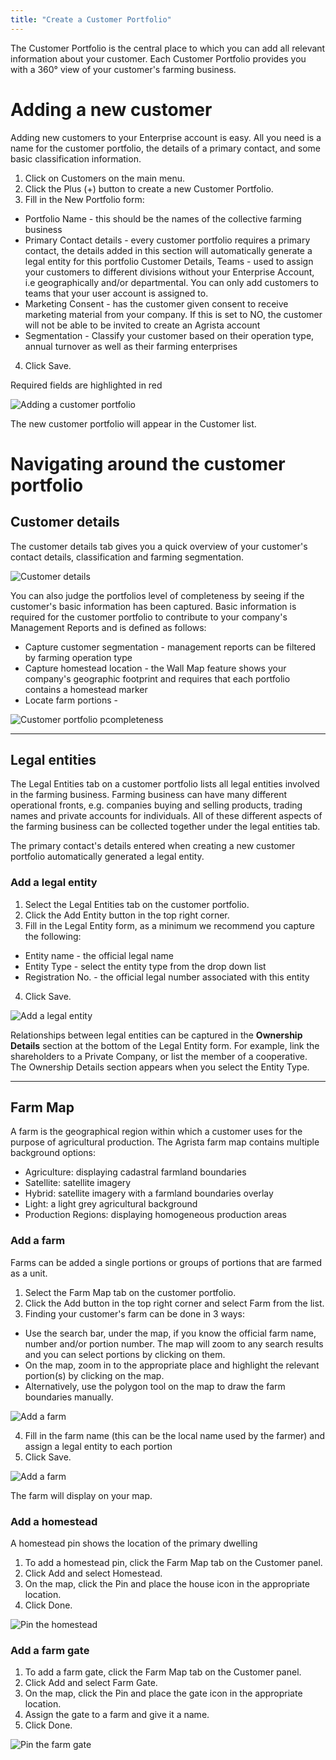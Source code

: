 ```yaml
---
title: "Create a Customer Portfolio"
---
```


The Customer Portfolio is the central place to which you can add all relevant information about your customer. Each Customer Portfolio provides you with a 360° view of your customer's farming business.

# Adding a new customer

Adding new customers to your Enterprise account is easy. All you need is a name for the customer portfolio, the details of a primary contact, and some basic classification information.

1. Click on Customers on the main menu.
2. Click the Plus (+) button to create a new Customer Portfolio.
3. Fill in the New Portfolio form:
  * Portfolio Name - this should be the names of the collective farming business
  * Primary Contact details - every customer portfolio requires a primary contact, the details added in this section will automatically generate a legal entity for this portfolio
  Customer Details, Teams - used to assign your customers to different divisions without your Enterprise Account, i.e geographically and/or departmental. You can only add customers to teams that your user account is assigned to.
  * Marketing Consent - has the customer given consent to receive marketing material from your company. If this is set to NO, the customer will not be able to be invited to create an Agrista account
  * Segmentation - Classify your customer based on their operation type, annual turnover as well as their farming enterprises
4. Click Save. 

Required fields are highlighted in red

![Adding a customer portfolio](images/new_portfolio_form.jpg)

The new customer portfolio will appear in the Customer list.

# Navigating around the customer portfolio

## Customer details

The customer details tab gives you a quick overview of your customer's contact details, classification and farming segmentation.

![Customer details](images/customer_details.jpg)

You can also judge the portfolios level of completeness by seeing if the customer's basic information has been captured. Basic information is required for the customer portfolio to contribute to your company's Management Reports and is defined as follows:

- Capture customer segmentation - management reports can be filtered by farming operation type
- Capture homestead location - the Wall Map feature shows your company's geographic footprint and requires that each portfolio contains a homestead marker
- Locate farm portions - 

![Customer portfolio pcompleteness](images/portfolio_completeness.jpg)

------

## Legal entities

The Legal Entities tab on a customer portfolio lists all legal entities involved in the farming business. Farming business can have many different operational fronts, e.g. companies buying and selling products, trading names and private accounts for individuals. All of these different aspects of the farming business can be collected together under the legal entities tab.

The primary contact's details entered when creating a new customer portfolio automatically generated a legal entity.

### Add a legal entity

1. Select the Legal Entities tab on the customer portfolio.
2. Click the Add Entity button in the top right corner.
3. Fill in the Legal Entity form, as a minimum we recommend you capture the following:
  * Entity name - the official legal name
  * Entity Type - select the entity type from the drop down list
  * Registration No. - the official legal number associated with this entity
4. Click Save.

![Add a legal entity](images/legal_entity_form.jpg)


Relationships between legal entities can be captured in the **Ownership Details** section at the bottom of the Legal Entity form. For example, link the shareholders to a Private Company, or list the member of a cooperative. The Ownership Details section appears when you select the Entity Type.

-------

## Farm Map

A farm is the geographical region within which a customer uses for the purpose of agricultural production. The Agrista farm map contains multiple background options:

* Agriculture: displaying cadastral farmland boundaries
* Satellite: satellite imagery
* Hybrid: satellite imagery with a farmland boundaries overlay
* Light: a light grey agricultural background
* Production Regions: displaying homogeneous production areas

### Add a farm

Farms can be added a single portions or groups of portions that are farmed as a unit.

1. Select the Farm Map tab on the customer portfolio.
2. Click the Add button in the top right corner and select Farm from the list.
3. Finding your customer's farm can be done in 3 ways:
  - Use the search bar, under the map, if you know the official farm name, number and/or portion number. The map will zoom to any search results and you can select portions by clicking on them.
  - On the map, zoom in to the appropriate place and highlight the relevant portion(s) by clicking on the map.
  - Alternatively, use the polygon tool on the map to draw the farm boundaries manually.

![Add a farm](images/customer_farm_search.jpg)

4. Fill in the farm name (this can be the local name used by the farmer) and assign a legal entity to each portion 
5. Click Save.

![Add a farm](images/farm_details.jpg)

The farm will display on your map.

### Add a homestead

A homestead pin shows the location of the primary dwelling

1. To add a homestead pin, click the Farm Map tab on the Customer panel.
2. Click Add and select Homestead.
3. On the map, click the Pin and place the house icon in the appropriate location.
4. Click Done.

![Pin the homestead](images/homestead.jpg)

### Add a farm gate

1. To add a farm gate, click the Farm Map tab on the Customer panel.
2. Click Add and select Farm Gate.
3. On the map, click the Pin and place the gate icon in the appropriate location.
4. Assign the gate to a farm and give it a name.
5. Click Done.

![Pin the farm gate](images/farm_gate.jpg)